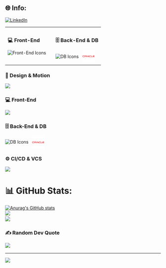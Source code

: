 
## 🌐 Info:
[![LinkedIn](https://img.shields.io/badge/LinkedIn-%230077B5.svg?logo=linkedin&logoColor=white)](https://linkedin.com/in/lorenzo-sijinardi) 

<table style="width:100%; border-collapse: collapse;">
  <tr>
    <!-- Colonna Front-End -->
    <td style="width:50%; vertical-align: top; padding: 8px; border: none;">
      <h3>💻 Front-End</h3>
      <img src="https://skillicons.dev/icons?i=html,css,js,ts,react,angular,nodejs" alt="Front-End Icons" />
    </td>
    <!-- Colonna Back-End & DB -->
    <td style="width:50%; vertical-align: top; padding: 8px; border: none;">
      <h3>🗄️ Back-End & DB</h3>
      <img src="https://skillicons.dev/icons?i=mysql,postgres,mongodb,spring" alt="DB Icons" style="vertical-align:middle;" />
      <img src="https://raw.githubusercontent.com/devicons/devicon/master/icons/oracle/oracle-original.svg"
           alt="Oracle" width="40" style="vertical-align:middle; margin-left:8px;" />
    </td>
  </tr>
</table>


### 🎨 Design & Motion  
<img src="https://skillicons.dev/icons?i=figma,ai,ps,xd,ae,pr,canva" />

### 💻 Front-End  
<img src="https://skillicons.dev/icons?i=html,css,js,ts,react,angular,nodejs" />

### 🗄️ Back-End & DB  
<p>
  <img src="https://skillicons.dev/icons?i=mysql,postgres,mongodb,spring" alt="DB Icons" />
  <img src="https://raw.githubusercontent.com/devicons/devicon/master/icons/oracle/oracle-original.svg" alt="Oracle" width="40" style="vertical-align:middle; margin-left:8px;" />
</p>

### ⚙️ CI/CD & VCS  
<img src="https://skillicons.dev/icons?i=git,github,jenkins,postman" />

# 📊 GitHub Stats:
[![Anurag's GitHub stats](https://github-readme-stats.vercel.app/api?username=lollosxvm)](https://github.com/anuraghazra/github-readme-stats)</br>
![](https://github-readme-streak-stats.herokuapp.com/?user=lollosxvm&theme=dracula&hide_border=false)<br/>
![](https://github-readme-stats.vercel.app/api/top-langs/?username=lollosxvm&theme=dracula&hide_border=false&include_all_commits=true&count_private=false&layout=compact)

### ✍️ Random Dev Quote
![](https://quotes-github-readme.vercel.app/api?type=horizontal&theme=radical)

---
[![](https://visitcount.itsvg.in/api?id=lollosxvm&icon=0&color=1)](https://visitcount.itsvg.in)


